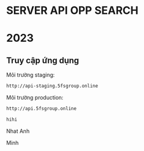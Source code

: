 # SERVER API OPP SEARCH

# 2023

## Truy cập ứng dụng

Môi trường staging:

```bash
http://api-staging.5fsgroup.online
```

Môi trường production:

```bash
http://api.5fsgroup.online

hihi
```

Nhat Anh

Minh
